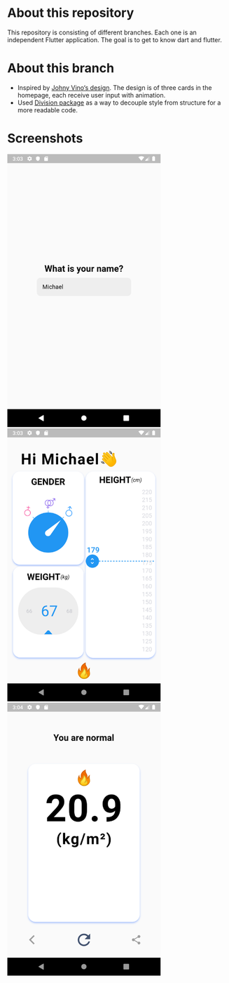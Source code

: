 # About this repository
This repository is consisting of different branches. Each one is an independent Flutter application. The goal is to get to know dart and flutter.

# About this branch
  * Inspired by [Johny Vino‘s design](https://dribbble.com/shots/5033686-Your-BMI). The design is of three cards in the homepage, each receive user input with animation.
  * Used [Division package](https://pub.dev/packages/division) as a way to decouple style from structure for a more readable code.
  
# Screenshots
<img src="https://raw.githubusercontent.com/MichaelKMalak/flutter_practice/BMI-with-packages/screenshots/1.png" width="350" />
<img src="https://raw.githubusercontent.com/MichaelKMalak/flutter_practice/BMI-with-packages/screenshots/2.png" width="350" />
<img src="https://raw.githubusercontent.com/MichaelKMalak/flutter_practice/BMI-with-packages/screenshots/3.png" width="350" />
